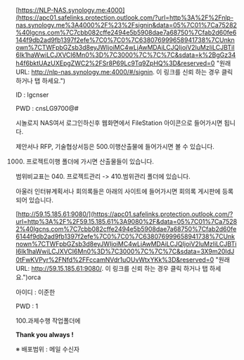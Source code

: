 
[https://NLP-NAS.synology.me:4000](https://apc01.safelinks.protection.outlook.com/?url=http%3A%2F%2Fnlp-nas.synology.me%3A4000%2F%23%2Fsignin&data=05%7C01%7Ca75282%40lgcns.com%7C7cbb082cffe2494e5b5908dae7a68750%7Cfab2d60fe6144f9db2ad9fb1397f2efe%7C0%7C0%7C638076999658941738%7CUnknown%7CTWFpbGZsb3d8eyJWIjoiMC4wLjAwMDAiLCJQIjoiV2luMzIiLCJBTiI6Ik1haWwiLCJXVCI6Mn0%3D%7C3000%7C%7C%7C&sdata=k%2BgGz34h4f6bktUAzUXEpgZWC2%2FSr8P69Lc9Tq9ZpHQ%3D&reserved=0 "원래 URL: http://nlp-nas.synology.me:4000/#/signin. 이 링크를 신뢰 하는 경우 클릭 하거나 탭 하세요.")

  

ID : lgcnser

PWD : cnsLG9700@#

  

시놀로지 NAS여서 로그인하신후 웹화면에서 FileStation 아이콘으로 들어가시면 됩니다.


제안서나 RFP, 기술협상서등은 500.이행산출물에 들어가시면 볼 수 있습니다.

1000. 프로젝트이행 폴더에 가시면 산출물들이 있습니다.

범위비교표는 040. 프로젝트관리 -> 410.범위관리 폴더에 있습니다.

  

아울러 인터뷰계획서나 회의록들은 아래의 사이트에 들어가시면 회의록 게시판에 등록되어 있습니다.

[http://59.15.185.61:9080/](https://apc01.safelinks.protection.outlook.com/?url=http%3A%2F%2F59.15.185.61%3A9080%2F&data=05%7C01%7Ca75282%40lgcns.com%7C7cbb082cffe2494e5b5908dae7a68750%7Cfab2d60fe6144f9db2ad9fb1397f2efe%7C0%7C0%7C638076999658941738%7CUnknown%7CTWFpbGZsb3d8eyJWIjoiMC4wLjAwMDAiLCJQIjoiV2luMzIiLCJBTiI6Ik1haWwiLCJXVCI6Mn0%3D%7C3000%7C%7C%7C&sdata=3X9m20IdJ0tFwKVPyr%2FNfd%2FFccamNVdr1uOUvWtxYKk%3D&reserved=0 "원래 URL: http://59.15.185.61:9080/. 이 링크를 신뢰 하는 경우 클릭 하거나 탭 하세요.")orca 

  

아이디 : 이준한

PWD : 1
  

100.과제수행 작업폴더에

**Thank you always !**        

※ 배포범위 : 메일 수신자 
